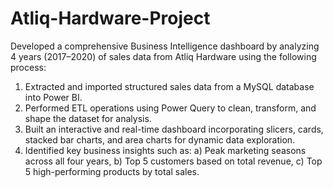 # Atliq-Hardware-Project
Developed a comprehensive Business Intelligence dashboard by analyzing 4 years (2017–2020) of sales data from Atliq Hardware using the following process:
1. Extracted and imported structured sales data from a MySQL database into Power BI.
2. Performed ETL operations using Power Query to clean, transform, and shape the dataset for analysis.
3. Built an interactive and real-time dashboard incorporating slicers, cards, stacked bar charts, and area charts for dynamic data exploration.
4. Identified key business insights such as: a) Peak marketing seasons across all four years, b) Top 5 customers based on total revenue, c) Top 5 high-performing products by total sales.

 
 
